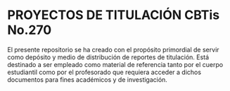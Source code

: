 # PROYECTOS DE TITULACIÓN CBTis No.270
El presente repositorio se ha creado con el propósito primordial de servir como depósito y medio de distribución de reportes de titulación. Está destinado a ser empleado como material de referencia tanto por el cuerpo estudiantil como por el profesorado que requiera acceder a dichos documentos para fines académicos y de investigación.
